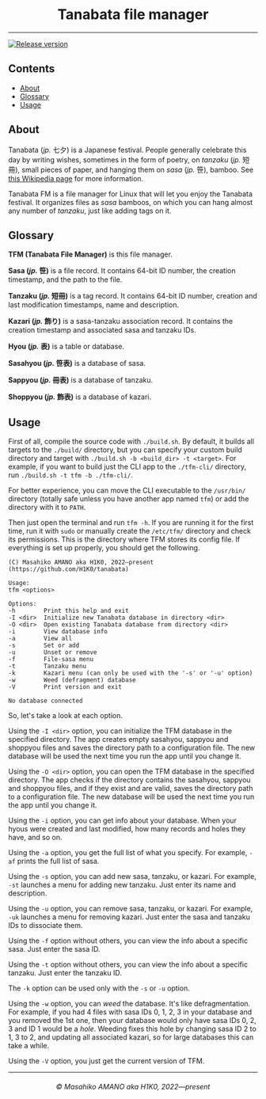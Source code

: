 <h1 align="center">Tanabata file manager</h1>

---

[![Release version][release-shield]][release-link]

## Contents

- [About](#about)
- [Glossary](#glossary)
- [Usage](#usage)

## About

Tanabata (_jp._ 七夕) is a Japanese festival. People generally celebrate this day by writing wishes, sometimes in the form of poetry, on _tanzaku_ (_jp._ 短冊), small pieces of paper, and hanging them on _sasa_ (_jp._ 笹), bamboo. See [this Wikipedia page](https://en.wikipedia.org/wiki/Tanabata) for more information.

Tanabata FM is a file manager for Linux that will let you enjoy the Tanabata festival. It organizes files as _sasa_ bamboos, on which you can hang almost any number of _tanzaku_, just like adding tags on it.

## Glossary

**TFM (Tanabata File Manager)** is this file manager.

**Sasa (_jp._ 笹)** is a file record. It contains 64-bit ID number, the creation timestamp, and the path to the file.

**Tanzaku (_jp._ 短冊)** is a tag record. It contains 64-bit ID number, creation and last modification timestamps, name and description.

**Kazari (_jp._ 飾り)** is a sasa-tanzaku association record. It contains the creation timestamp and associated sasa and tanzaku IDs.

**Hyou (_jp._ 表)** is a table or database.

**Sasahyou (_jp._ 笹表)** is a database of sasa.

**Sappyou (_jp._ 冊表)** is a database of tanzaku.

**Shoppyou (_jp._ 飾表)** is a database of kazari.

## Usage

First of all, compile the source code with `./build.sh`. By default, it builds all targets to the `./build/` directory, but you can specify your custom build directory and target with `./build.sh -b <build_dir> -t <target>`. For example, if you want to build just the CLI app to the `./tfm-cli/` directory, run `./build.sh -t tfm -b ./tfm-cli/`.

For better experience, you can move the CLI executable to the `/usr/bin/` directory (totally safe unless you have another app named `tfm`) or add the directory with it to `PATH`.

Then just open the terminal and run `tfm -h`. If you are running it for the first time, run it with `sudo` or manually create the `/etc/tfm/` directory and check its permissions. This is the directory where TFM stores its config file. If everything is set up properly, you should get the following.

```
(C) Masahiko AMANO aka H1K0, 2022—present
(https://github.com/H1K0/tanabata)

Usage:
tfm <options>

Options:
-h        Print this help and exit
-I <dir>  Initialize new Tanabata database in directory <dir>
-O <dir>  Open existing Tanabata database from directory <dir>
-i        View database info
-a        View all
-s        Set or add
-u        Unset or remove
-f        File-sasa menu
-t        Tanzaku menu
-k        Kazari menu (can only be used with the '-s' or '-u' option)
-w        Weed (defragment) database
-V        Print version and exit

No database connected
```

So, let's take a look at each option.

Using the `-I <dir>` option, you can initialize the TFM database in the specified directory. The app creates empty sasahyou, sappyou and shoppyou files and saves the directory path to a configuration file. The new database will be used the next time you run the app until you change it.

Using the `-O <dir>` option, you can open the TFM database in the specified directory. The app checks if the directory contains the sasahyou, sappyou and shoppyou files, and if they exist and are valid, saves the directory path to a configuration file. The new database will be used the next time you run the app until you change it.

Using the `-i` option, you can get info about your database. When your hyous were created and last modified, how many records and holes they have, and so on.

Using the `-a` option, you get the full list of what you specify. For example, `-af` prints the full list of sasa.

Using the `-s` option, you can add new sasa, tanzaku, or kazari. For example, `-st` launches a menu for adding new tanzaku. Just enter its name and description.

Using the `-u` option, you can remove sasa, tanzaku, or kazari. For example, `-uk` launches a menu for removing kazari. Just enter the sasa and tanzaku IDs to dissociate them.

Using the `-f` option without others, you can view the info about a specific sasa. Just enter the sasa ID.

Using the `-t` option without others, you can view the info about a specific tanzaku. Just enter the tanzaku ID.

The `-k` option can be used only with the `-s` or `-u` option.

Using the `-w` option, you can _weed_ the database. It's like defragmentation. For example, if you had 4 files with sasa IDs 0, 1, 2, 3 in your database and you removed the 1st one, then your database would only have sasa IDs 0, 2, 3 and ID 1 would be a _hole_. Weeding fixes this hole by changing sasa ID 2 to 1, 3 to 2, and updating all associated kazari, so for large databases this can take a while.

Using the `-V` option, you just get the current version of TFM.

---

<h6 align="center"><i>&copy; Masahiko AMANO aka H1K0, 2022—present</i></h6>

[release-shield]: https://img.shields.io/github/release/H1K0/tanabata/all.svg?style=for-the-badge
[release-link]: https://github.com/H1K0/tanabata/releases
